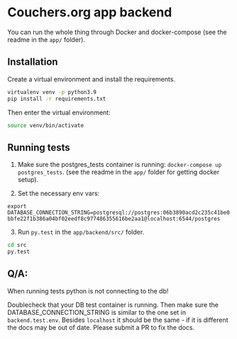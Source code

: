 # Couchers.org app backend

You can run the whole thing through Docker and docker-compose (see the readme in the `app/` folder).

## Installation

Create a virtual environment and install the requirements.

```sh
virtualenv venv -p python3.9
pip install -r requirements.txt
```

Then enter the virtual environment:

```sh
source venv/bin/activate
```

## Running tests

1. Make sure the postgres_tests container is running: `docker-compose up postgres_tests`. (see the readme in the `app/` folder for getting docker setup). 

2. Set the necessary env vars:

`export DATABASE_CONNECTION_STRING=postgresql://postgres:06b3890acd2c235c41be0bbfe22f1b386a04bf02eedf8c977486355616be2aa1@localhost:6544/postgres`

3. Run `py.test` in the `app/backend/src/` folder.

```sh
cd src
py.test
```

## Q/A:

When running tests python is not connecting to the db!

Doublecheck that your DB test container is running. Then make sure the DATABASE_CONNECTION_STRING is similar to the one set in `backend.test.env`. Besides `localhost` it should be the same - if it is different the docs may be out of date. Please submit a PR to fix the docs.